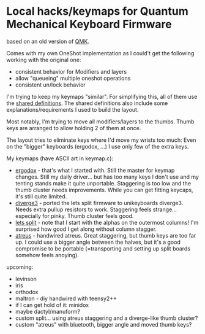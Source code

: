 # Local hacks/keymaps for Quantum Mechanical Keyboard Firmware

based on an old version of [QMK](https://github.com/qmk/qmk_firmware).

Comes with my own OneShot implementation as I could't get the following
working with the original one:

* consistent behavior for Modifiers and layers
* allow "queueing" multiple oneshot operations
* consistent un/lock behavior

I'm trying to keep my keymaps "similar". For simplifying this, all of
them use the [shared definitions](/mykeys.h). The shared definitions
also include some explanations/requirements I used to build the layout.

Most notably, I'm trying to move all modifiers/layers to the thumbs.
Thumb keys are arranged to allow holding 2 of them at once.

The layout tries to eliminate keys where I'd move my wrists too much:
Even on the "bigger" keyboards (ergodox, ...) I use only few of the
extra keys.

My keymaps (have ASCII art in keymap.c):
* [ergodox](/keyboards/ergodox/keymaps/mydox80/) - that's what I started with. Still the master for keymap changes. Still my daily driver... but has too many keys I don't use and my tenting stands make it quite unportable. Staggering is too low and the thumb cluster needs improvements. While you can get fitting keycaps, it's still quite limited.
* [diverge3](/keyboards/diverge3/keymaps/default/) - ported the lets split firmware to unikeyboards diverge3. Needs extra pullup resistors to work. Staggering feels strange... especially for pinky. Thumb cluster feels good.
* [lets split](/keyboards/lets_split/keymaps/mysplit/) - note that I start with the alphas on the outermost columns! I'm surprised how good I get along without column stagger.
* [atreus](/keyboards/myatreus/keymaps/default/) - handwired atreus. Great staggering, but thumb keys are too far up. I could use a bigger angle between the halves, but it's a good compromise to be portable (=transporting and setting up split boards somehow feels anoying).

upcoming:
* levinson
* iris
* orthodox
* maltron - diy handwired with teensy2++
* if I can get hold of it: minidox
* maybe dactyl/manuform?
* custom split... using atreus staggering and a diverge-like thumb cluster?
* custom "atreus" with bluetooth, bigger angle and moved thumb keys?
